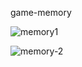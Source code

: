 game-memory

![memory1](https://user-images.githubusercontent.com/70896239/112465810-6c1d3980-8d65-11eb-8687-8d04b530b6ec.png)


![memory-2](https://user-images.githubusercontent.com/70896239/112465823-6f182a00-8d65-11eb-9f58-ac3ab59ba509.png)
